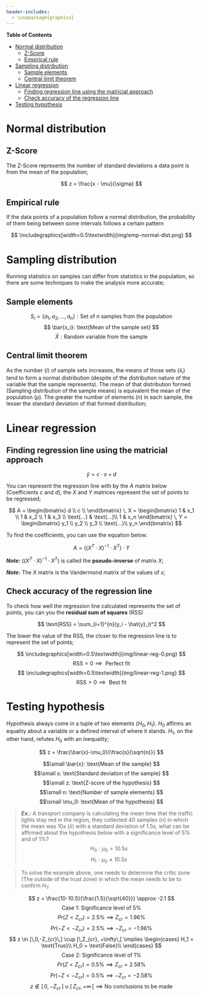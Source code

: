 ```yaml
---
header-includes:
  - \usepackage{graphicx}
---
```


**Table of Contents**

- [Normal distribution](#normal-distribution)
  - [Z-Score](#z-score)
  - [Empirical rule](#empirical-rule)
- [Sampling distribution](#sampling-distribution)
  - [Sample elements](#sample-elements)
  - [Central limit theorem](#central-limit-theorem)
- [Linear regression](#linear-regression)
  - [Finding regression line using the matricial approach](#finding-regression-line-using-the-matricial-approach)
  - [Check accuracy of the regression line](#check-accuracy-of-the-regression-line)
- [Testing hypothesis](#testing-hypothesis)

# Normal distribution

## Z-Score

The Z-Score represents the number of standard deviations a data point is from the mean of the population;

$$
z = \frac{x - \mu}{\sigma}
$$

## Empirical rule

If the data points of a population follow a normal distribution, the probability of them being between some intervals follows a certain pattern

$$
\includegraphics[width=0.5\textwidth]{img/emp-normal-dist.png}
$$

# Sampling distribution

Running statistics on samples can differ from statistics in the population, so there are some techniques to make the analysis more accurate;

## Sample elements

$$
S_i = \{a_1, a_2, ..., a_n\}: \text{Set of $n$ samples from the population}
$$
$$
\bar{x_i}: \text{Mean of the sample set}
$$
$$
\bar{X}: \text{Random variable from the sample}
$$

## Central limit theorem

As the number $(i)$ of sample sets increases, the means of those sets $(\bar{x}_i)$ tend to form a normal distribution (despite of the distribution nature of the variable that the sample represents). The mean of that distribution formed (Sampling distribution of the sample means) is equivalent the mean of the population $(\mu)$. The greater the number of elements $(n)$ in each sample, the lesser the standard deviation of that formed distribution; 

# Linear regression

## Finding regression line using the matricial approach

$$
\hat{y} = c \cdot x + d
$$

You can represent the regression line with by the $A$ matrix below (Coefficients $c$ and $d$), the $X$ and $Y$ matrices represent the set of points to be regressed;

$$
A = \begin{bmatrix}
    d \\
    c \\ 
\end{bmatrix}
\,
X = \begin{bmatrix}
  1 & x_1 \\
  1 & x_2 \\
  1 & x_3 \\
  \text{...} & \text{...}\\
  1 & x_n
\end{bmatrix}
\,
Y = \begin{bmatrix}
  y_1 \\
  y_2 \\
  y_3 \\
  \text{...}\\
  y_n
\end{bmatrix}
$$

To find the coefficients, you can use the equation below:

$$
A = \left((X^T \cdot X)^{-1} \cdot X^T\right) \cdot Y
$$

**_Note:_** $\left((X^T \cdot X)^{-1} \cdot X^T\right)$ is called the **pseudo-inverse** of matrix $X$;

**_Note:_** The $X$ matrix is the Vandermond matrix of the values of $x$;


## Check accuracy of the regression line

To check how well the regression line calculated represents the set of points, you can you the **residual sum of squares** $(\text{RSS})$

$$
\text{RSS} = \sum_{i=1}^{n}(y_i - \hat{y}_i)^2
$$  

The lower the value of the $\text{RSS}$, the closer to the regression line is to represent the set of points;

$$
\includegraphics[width=0.5\textwidth]{img/linear-reg-0.png}
$$
$$
\text{RSS} = 0 \implies \text{ Perfect fit}
$$
$$
\includegraphics[width=0.5\textwidth]{img/linear-reg-1.png}
$$
$$
\text{RSS} > 0 \implies \text{ Best fit}
$$

# Testing hypothesis

Hypothesis always come in a tuple of two elements $\{H_0, H_1\}$. $H_0$ affirms an equality about a variable or a defined interval of where it stands. $H_1$, on the other hand, refutes $H_0$ with an inequality;

$$
z = \frac{\bar{x}-\mu_0}{\frac{s}{\sqrt{n}}}
$$

$$\small
\bar{x}: \text{Mean of the sample}
$$
$$\small
s: \text{Standard deviation of the sample}
$$
$$\small
z: \text{Z-score of the hypothesis}
$$
$$\small
n: \text{Number of sample elements}
$$
$$\small
\mu_0: \text{Mean of the hypothesis}
$$

> **_Ex.:_** A transport company is calculating the mean time that the traffic lights stay red in the region, they collected $40$ samples $(n)$ in which the mean was $10s$ $(\bar{x})$ with a standard deviation of $1.5s$, what can be affirmed about the hypothesis below with a significance level of $5\%$ and of $1\%$?
$$
H_0: \mu_0 = 10.5s
$$
$$
H_1: \mu_0 \neq 10.5s
$$

> To solve the example above, one needs to determine the critic zone (The outside of the trust zone) in which the mean needs to be to confirm $H_1$;

$$
z = \frac{10-10.5}{\frac{1.5}{\sqrt{40}}} \approx -2.1
$$
$$
\text{Case 1: Significance level of $5\%$}
$$
$$
Pr(Z<Z_{cr}) = 2.5\% \implies Z_{cr} = 1.96\%
$$
$$
Pr(-Z<-Z_{cr}) = 2.5\% \implies -Z_{cr} = -1.96\%
$$
$$
z \in [\,0,-Z_{cr}\,] \cup [\,Z_{cr}, +\infty\,[
\implies
\begin{cases}
  H_1 = \text{True}\\
  H_0 = \text{False}\\
\end{cases}
$$
$$
\text{Case 2: Significance level of $1\%$}
$$
$$
Pr(Z<Z_{cr}) = 0.5\% \implies Z_{cr} = 2.58\%
$$
$$
Pr(-Z<-Z_{cr}) = 0.5\% \implies -Z_{cr} = -2.58\%
$$
$$
z \notin [\,0,-Z_{cr}\,] \cup [\,Z_{cr}, +\infty\,[
\implies \text{No conclusions to be made}
$$